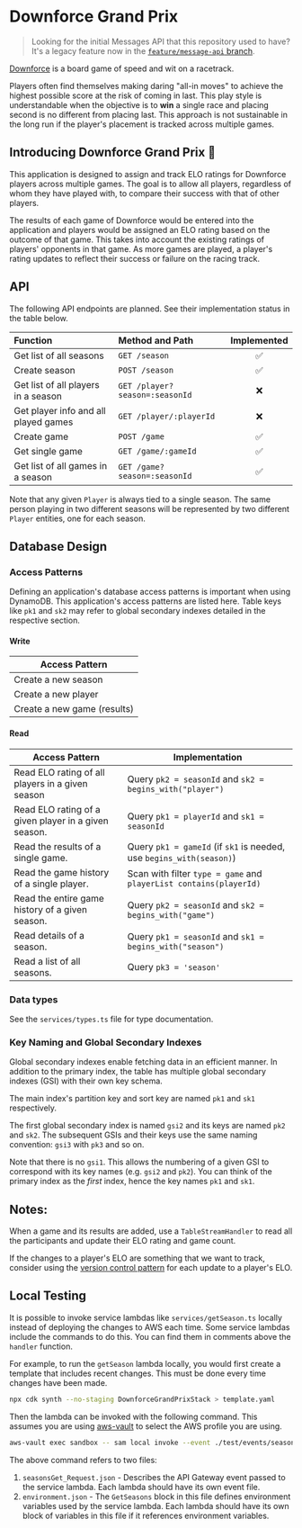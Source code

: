 # Downforce Grand Prix

> Looking for the initial Messages API that this repository used to have? It's a legacy feature now in the [`feature/message-api` branch](https://github.com/Misacorp/downforce-grand-prix/tree/feature/message-api).

[Downforce](https://boardgamegeek.com/boardgame/215311/downforce) is a board game of speed and wit on a racetrack.

Players often find themselves making daring "all-in moves" to achieve the highest possible score at the risk of coming in last. This play style is understandable when the objective is to **win** a single race and placing second is no different from placing last. This approach is not sustainable in the long run if the player's placement is tracked across multiple games.

## Introducing Downforce Grand Prix 🎉

This application is designed to assign and track ELO ratings for Downforce players across multiple games. The goal is to allow all players, regardless of whom they have played with, to compare their success with that of other players.

The results of each game of Downforce would be entered into the application and players would be assigned an ELO rating based on the outcome of that game. This takes into account the existing ratings of players' opponents in that game. As more games are played, a player's rating updates to reflect their success or failure on the racing track.

## API

The following API endpoints are planned. See their implementation status in the table below.

| Function                             | Method and Path                | Implemented |
| :----------------------------------- | :----------------------------- | :---------: |
| Get list of all seasons              | `GET /season`                  |     ✅      |
| Create season                        | `POST /season`                 |     ✅      |
| Get list of all players in a season  | `GET /player?season=:seasonId` |     ❌      |
| Get player info and all played games | `GET /player/:playerId`        |     ❌      |
| Create game                          | `POST /game`                   |     ✅      |
| Get single game                      | `GET /game/:gameId`            |     ✅      |
| Get list of all games in a season    | `GET /game?season=:seasonId`   |     ✅      |

Note that any given `Player` is always tied to a single season. The same person playing in two different seasons will be represented by two different `Player` entities, one for each season.

## Database Design

### Access Patterns

Defining an application's database access patterns is important when using DynamoDB. This application's access patterns are listed here. Table keys like `pk1` and `sk2` may refer to global secondary indexes detailed in the respective section.

#### Write

| Access Pattern              |
| --------------------------- |
| Create a new season         |
| Create a new player         |
| Create a new game (results) |

#### Read

| Access Pattern                                       | Implementation                                                       |
| ---------------------------------------------------- | -------------------------------------------------------------------- |
| Read ELO rating of all players in a given season     | Query `pk2 = seasonId` and `sk2 = begins_with("player")`             |
| Read ELO rating of a given player in a given season. | Query `pk1 = playerId` and `sk1 = seasonId`                          |
| Read the results of a single game.                   | Query `pk1 = gameId` (if `sk1` is needed, use `begins_with(season)`) |
| Read the game history of a single player.            | Scan with filter `type = game` and `playerList contains(playerId)`   |
| Read the entire game history of a given season.      | Query `pk2 = seasonId` and `sk2 = begins_with("game")`               |
| Read details of a season.                            | Query `pk1 = seasonId` and `sk1 = begins_with("season")`             |
| Read a list of all seasons.                          | Query `pk3 = 'season'`                                               |

### Data types

See the `services/types.ts` file for type documentation.

### Key Naming and Global Secondary Indexes

Global secondary indexes enable fetching data in an efficient manner. In addition to the primary index, the table has multiple global secondary indexes (GSI) with their own key schema.

The main index's partition key and sort key are named `pk1` and `sk1` respectively.

The first global secondary index is named `gsi2` and its keys are named `pk2` and `sk2`. The subsequent GSIs and their keys use the same naming convention: `gsi3` with `pk3` and so on.

Note that there is no `gsi1`. This allows the numbering of a given GSI to correspond with its key names (e.g. `gsi2` and `pk2`). You can think of the primary index as the _first_ index, hence the key names `pk1` and `sk1`.

## Notes:

When a game and its results are added, use a `TableStreamHandler` to read all the participants and update their ELO rating and game count.

If the changes to a player's ELO are something that we want to track, consider using the [version control pattern](https://docs.aws.amazon.com/amazondynamodb/latest/developerguide/bp-sort-keys.html) for each update to a player's ELO.

## Local Testing

It is possible to invoke service lambdas like `services/getSeason.ts` locally instead of deploying the changes to AWS each time. Some service lambdas include the commands to do this. You can find them in comments above the `handler` function.

For example, to run the `getSeason` lambda locally, you would first create a template that includes recent changes. This must be done every time changes have been made.

```bash
npx cdk synth --no-staging DownforceGrandPrixStack > template.yaml
```

Then the lambda can be invoked with the following command. This assumes you are using [aws-vault](https://github.com/99designs/aws-vault) to select the AWS profile you are using.

```bash
aws-vault exec sandbox -- sam local invoke --event ./test/events/seasonsGet_Request.json --env-vars environment.json GetSeasons
```

The above command refers to two files:

1. `seasonsGet_Request.json` - Describes the API Gateway event passed to the service lambda. Each lambda should have its own event file.
2. `environment.json` - The `GetSeasons` block in this file defines environment variables used by the service lambda. Each lambda should have its own block of variables in this file if it references environment variables.
